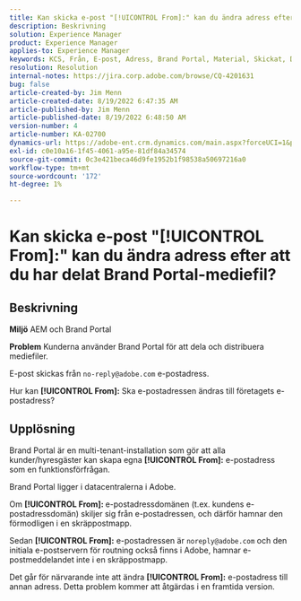 ```yaml
---
title: Kan skicka e-post "[!UICONTROL From]:" kan du ändra adress efter att du har delat Brand Portal-mediefil?
description: Beskrivning
solution: Experience Manager
product: Experience Manager
applies-to: Experience Manager
keywords: KCS, Från, E-post, Adress, Brand Portal, Material, Skickat, Dela
resolution: Resolution
internal-notes: https://jira.corp.adobe.com/browse/CQ-4201631
bug: false
article-created-by: Jim Menn
article-created-date: 8/19/2022 6:47:35 AM
article-published-by: Jim Menn
article-published-date: 8/19/2022 6:48:50 AM
version-number: 4
article-number: KA-02700
dynamics-url: https://adobe-ent.crm.dynamics.com/main.aspx?forceUCI=1&pagetype=entityrecord&etn=knowledgearticle&id=53c07fcc-8a1f-ed11-b83e-0022480866ad
exl-id: c0e10a16-1f45-4061-a95e-81df84a34574
source-git-commit: 0c3e421beca46d9fe1952b1f98538a50697216a0
workflow-type: tm+mt
source-wordcount: '172'
ht-degree: 1%

---
```


# Kan skicka e-post &quot;[!UICONTROL From]:&quot; kan du ändra adress efter att du har delat Brand Portal-mediefil?

## Beskrivning


<b>Miljö</b>
AEM och Brand Portal

<b>Problem</b>
Kunderna använder Brand Portal för att dela och distribuera mediefiler.

E-post skickas från `no-reply@adobe.com` e-postadress.

Hur kan <b>[!UICONTROL From]:</b> Ska e-postadressen ändras till företagets e-postadress?


## Upplösning


Brand Portal är en multi-tenant-installation som gör att alla kunder/hyresgäster kan skapa egna <b>[!UICONTROL From]:</b> e-postadress som en funktionsförfrågan.

Brand Portal ligger i datacentralerna i Adobe.

Om <b>[!UICONTROL From]: </b>e-postadressdomänen (t.ex. kundens e-postadressdomän) skiljer sig från e-postadressen, och därför hamnar den förmodligen i en skräppostmapp.

Sedan <b>[!UICONTROL From]:</b> e-postadressen är `noreply@adobe.com` och den initiala e-postservern för routning också finns i Adobe, hamnar e-postmeddelandet inte i en skräppostmapp.

Det går för närvarande inte att ändra <b>[!UICONTROL From]:</b> e-postadress till annan adress. Detta problem kommer att åtgärdas i en framtida version.
